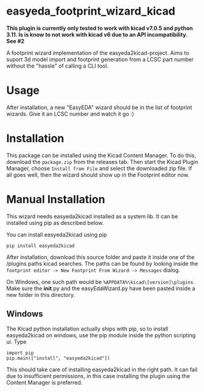 # easyeda_footprint_wizard_kicad

**This plugin is currently only tested to work with kicad v7.0.5 and python 3.11. Is is know to not work with kicad v6 due to an API incompatibility. See #2**

A footprint wizard implementation of the easyeda2kicad-project. Aims to suport 3d model import and footprint generation from a LCSC part number without the "hassle" of calling a CLI tool.

# Usage

After installation, a new "EasyEDA" wizard should be in the list of footprint wizards. Give it an LCSC number and watch it go :)

# Installation

This package can be installed using the Kicad Content Manager. To do this, download the `package.zip` from the releases tab. Then start the Kicad Plugin Manager, choose `Install from File` and select the downloaded zip file. If all goes well, then the wizard should show up in the Footprint editor now. 

# Manual Installation

This wizard needs easyeda2kicad installed as a system lib. It can be installed using pip as described below.

You can install easyeda2kicad using pip

```
pip install easyeda2kicad
```

After installation, download this source folder and paste it inside one of the /plugins paths kicad searches. The paths can be found by looking inside the `footprint editor -> New Footprint From Wizard -> Messages` dialog. 

On Windows, one such path would be `%APPDATA%\kicad\[version]\plugins`. Make sure the __init__.py and the easyEdaWizard.py have been pasted inside a new folder in this directory. 

## Windows 

The Kicad python installation actually ships with pip, so to install easyeda2kicad on windows, use the pip module inside the python scripting ui. Type

```
import pip
pip.main(["install", "easyeda2kicad"])
```

This should take care of installing easyeda2kicad in the right path. It can fail due to insufficient permissions, in this case installing the plugin using the Content Manager is preferred. 


